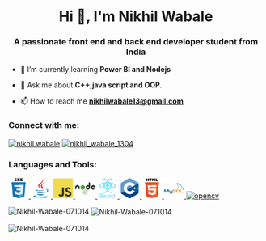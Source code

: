 <h1 align="center">Hi 👋, I'm Nikhil Wabale</h1>
<h3 align="center">A passionate front end and back end developer student from India</h3>


- 🌱 I’m currently learning **Power BI and Nodejs**

- 💬 Ask me about **C++,java script and OOP.**

- 📫 How to reach me **nikhilwabale13@gmail.com**

<h3 align="left">Connect with me:</h3>
<p align="left">
<a href="https://www.linkedin.com/in/nikhil-wabale-221833256" target="blank"><img align="center" src="https://raw.githubusercontent.com/rahuldkjain/github-profile-readme-generator/master/src/images/icons/Social/linked-in-alt.svg" alt="nikhil wabale" height="30" width="40" /></a>
<a href="https://instagram.com/nikhil_wabale_1304" target="blank"><img align="center" src="https://raw.githubusercontent.com/rahuldkjain/github-profile-readme-generator/master/src/images/icons/Social/instagram.svg" alt="nikhil_wabale_1304" height="30" width="40" /></a>
</p>

<h3 align="left">Languages and Tools:</h3>
<p align="left"> <a href="https://www.w3schools.com/css/" target="_blank" rel="noreferrer"> <img src="https://raw.githubusercontent.com/devicons/devicon/master/icons/css3/css3-original-wordmark.svg" alt="css3" width="40" height="40"/> </a> <a href="https://www.java.com" target="_blank" rel="noreferrer"> <img src="https://raw.githubusercontent.com/devicons/devicon/master/icons/java/java-original.svg" alt="java" width="40" height="40"/> </a> <a href="https://developer.mozilla.org/en-US/docs/Web/JavaScript" target="_blank" rel="noreferrer"> <img src="https://raw.githubusercontent.com/devicons/devicon/master/icons/javascript/javascript-original.svg" alt="javascript" width="40" height="40"/> </a> <a href="https://nodejs.org" target="_blank" rel="noreferrer"> <img src="https://raw.githubusercontent.com/devicons/devicon/master/icons/nodejs/nodejs-original-wordmark.svg" alt="nodejs" width="40" height="40"/> </a> <a href="https://reactjs.org/" target="_blank" rel="noreferrer"> <img src="https://raw.githubusercontent.com/devicons/devicon/master/icons/react/react-original-wordmark.svg" alt="react" width="40" height="40"/> </a> <a href="https://www.w3schools.com/cpp/" target="_blank" rel="noreferrer"> <img src="https://raw.githubusercontent.com/devicons/devicon/master/icons/cplusplus/cplusplus-original.svg" alt="cplusplus" width="40" height="40"/> </a> <a href="https://www.w3.org/html/" target="_blank" rel="noreferrer"> <img src="https://raw.githubusercontent.com/devicons/devicon/master/icons/html5/html5-original-wordmark.svg" alt="html5" width="40" height="40"/> </a> <a href="https://www.mysql.com/" target="_blank" rel="noreferrer"> <img src="https://raw.githubusercontent.com/devicons/devicon/master/icons/mysql/mysql-original-wordmark.svg" alt="mysql" width="40" height="40"/> </a> <a href="https://opencv.org/" target="_blank" rel="noreferrer"> <img src="https://www.vectorlogo.zone/logos/opencv/opencv-icon.svg" alt="opencv" width="40" height="40"/> </a> </p>

<p><img align="left" src="https://github-readme-stats.vercel.app/api/top-langs?username=Nikhil-Wabale-071014&show_icons=true&locale=en&layout=compact" alt="Nikhil-Wabale-071014" /></p>

<p>&nbsp;<img align="center" src="https://github-readme-stats.vercel.app/api?username=Nikhil-Wabale-071014&show_icons=true&locale=en" alt="Nikhil-Wabale-071014" /></p>

<p><img align="center" src="https://github-readme-streak-stats.herokuapp.com/?user=Nikhil-Wabale-071014&" alt="Nikhil-Wabale-071014" /></p>

